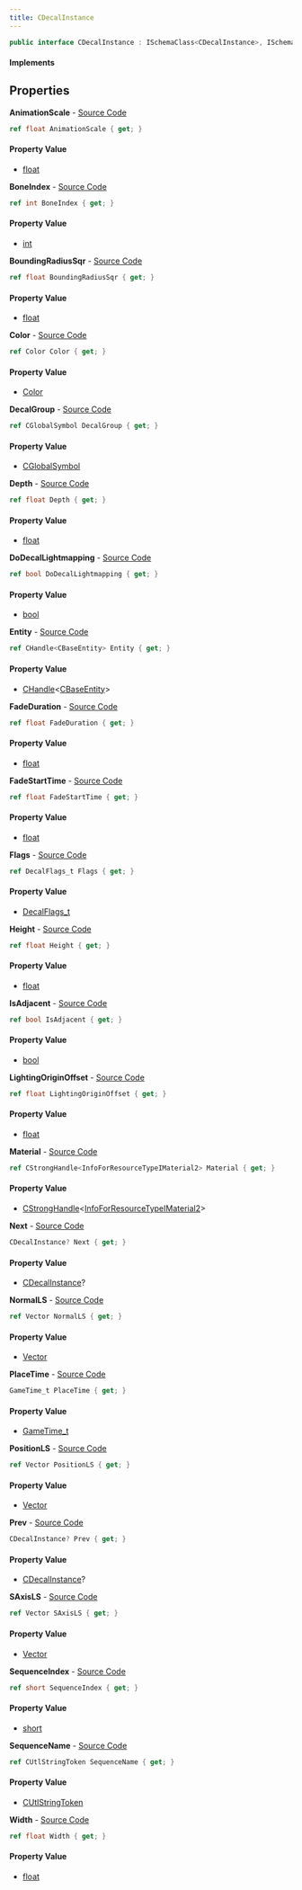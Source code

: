 ```yaml
---
title: CDecalInstance
---
```


```csharp
public interface CDecalInstance : ISchemaClass<CDecalInstance>, ISchemaField, ISchemaClass, INativeHandle
```

#### Implements

## Properties

**AnimationScale** - [Source Code](https://github.com/swiftly-solution/swiftlys2/blob/main/managed/src/SwiftlyS2.Generated/Schemas/Interfaces/CDecalInstance.cs#L42)

```csharp
ref float AnimationScale { get; }
```

#### Property Value

- [float](https://learn.microsoft.com/dotnet/api/system.single)

**BoneIndex** - [Source Code](https://github.com/swiftly-solution/swiftlys2/blob/main/managed/src/SwiftlyS2.Generated/Schemas/Interfaces/CDecalInstance.cs#L24)

```csharp
ref int BoneIndex { get; }
```

#### Property Value

- [int](https://learn.microsoft.com/dotnet/api/system.int32)

**BoundingRadiusSqr** - [Source Code](https://github.com/swiftly-solution/swiftlys2/blob/main/managed/src/SwiftlyS2.Generated/Schemas/Interfaces/CDecalInstance.cs#L52)

```csharp
ref float BoundingRadiusSqr { get; }
```

#### Property Value

- [float](https://learn.microsoft.com/dotnet/api/system.single)

**Color** - [Source Code](https://github.com/swiftly-solution/swiftlys2/blob/main/managed/src/SwiftlyS2.Generated/Schemas/Interfaces/CDecalInstance.cs#L34)

```csharp
ref Color Color { get; }
```

#### Property Value

- [Color](/docs/api/shared/natives/color)

**DecalGroup** - [Source Code](https://github.com/swiftly-solution/swiftlys2/blob/main/managed/src/SwiftlyS2.Generated/Schemas/Interfaces/CDecalInstance.cs#L16)

```csharp
ref CGlobalSymbol DecalGroup { get; }
```

#### Property Value

- [CGlobalSymbol](/docs/api/shared/natives/cglobalsymbol)

**Depth** - [Source Code](https://github.com/swiftly-solution/swiftlys2/blob/main/managed/src/SwiftlyS2.Generated/Schemas/Interfaces/CDecalInstance.cs#L40)

```csharp
ref float Depth { get; }
```

#### Property Value

- [float](https://learn.microsoft.com/dotnet/api/system.single)

**DoDecalLightmapping** - [Source Code](https://github.com/swiftly-solution/swiftlys2/blob/main/managed/src/SwiftlyS2.Generated/Schemas/Interfaces/CDecalInstance.cs#L58)

```csharp
ref bool DoDecalLightmapping { get; }
```

#### Property Value

- [bool](https://learn.microsoft.com/dotnet/api/system.boolean)

**Entity** - [Source Code](https://github.com/swiftly-solution/swiftlys2/blob/main/managed/src/SwiftlyS2.Generated/Schemas/Interfaces/CDecalInstance.cs#L22)

```csharp
ref CHandle<CBaseEntity> Entity { get; }
```

#### Property Value

- [CHandle](/docs/api/shared/natives/chandle-1)<[CBaseEntity](/docs/api/shared/schemadefinitions/cbaseentity)>

**FadeDuration** - [Source Code](https://github.com/swiftly-solution/swiftlys2/blob/main/managed/src/SwiftlyS2.Generated/Schemas/Interfaces/CDecalInstance.cs#L48)

```csharp
ref float FadeDuration { get; }
```

#### Property Value

- [float](https://learn.microsoft.com/dotnet/api/system.single)

**FadeStartTime** - [Source Code](https://github.com/swiftly-solution/swiftlys2/blob/main/managed/src/SwiftlyS2.Generated/Schemas/Interfaces/CDecalInstance.cs#L46)

```csharp
ref float FadeStartTime { get; }
```

#### Property Value

- [float](https://learn.microsoft.com/dotnet/api/system.single)

**Flags** - [Source Code](https://github.com/swiftly-solution/swiftlys2/blob/main/managed/src/SwiftlyS2.Generated/Schemas/Interfaces/CDecalInstance.cs#L32)

```csharp
ref DecalFlags_t Flags { get; }
```

#### Property Value

- [DecalFlags_t](/docs/api/shared/schemadefinitions/decalflags_t)

**Height** - [Source Code](https://github.com/swiftly-solution/swiftlys2/blob/main/managed/src/SwiftlyS2.Generated/Schemas/Interfaces/CDecalInstance.cs#L38)

```csharp
ref float Height { get; }
```

#### Property Value

- [float](https://learn.microsoft.com/dotnet/api/system.single)

**IsAdjacent** - [Source Code](https://github.com/swiftly-solution/swiftlys2/blob/main/managed/src/SwiftlyS2.Generated/Schemas/Interfaces/CDecalInstance.cs#L56)

```csharp
ref bool IsAdjacent { get; }
```

#### Property Value

- [bool](https://learn.microsoft.com/dotnet/api/system.boolean)

**LightingOriginOffset** - [Source Code](https://github.com/swiftly-solution/swiftlys2/blob/main/managed/src/SwiftlyS2.Generated/Schemas/Interfaces/CDecalInstance.cs#L50)

```csharp
ref float LightingOriginOffset { get; }
```

#### Property Value

- [float](https://learn.microsoft.com/dotnet/api/system.single)

**Material** - [Source Code](https://github.com/swiftly-solution/swiftlys2/blob/main/managed/src/SwiftlyS2.Generated/Schemas/Interfaces/CDecalInstance.cs#L18)

```csharp
ref CStrongHandle<InfoForResourceTypeIMaterial2> Material { get; }
```

#### Property Value

- [CStrongHandle](/docs/api/shared/natives/cstronghandle-1)<[InfoForResourceTypeIMaterial2](/docs/api/shared/schemadefinitions/infoforresourcetypeimaterial2)>

**Next** - [Source Code](https://github.com/swiftly-solution/swiftlys2/blob/main/managed/src/SwiftlyS2.Generated/Schemas/Interfaces/CDecalInstance.cs#L60)

```csharp
CDecalInstance? Next { get; }
```

#### Property Value

- [CDecalInstance](/docs/api/shared/schemadefinitions/cdecalinstance)?

**NormalLS** - [Source Code](https://github.com/swiftly-solution/swiftlys2/blob/main/managed/src/SwiftlyS2.Generated/Schemas/Interfaces/CDecalInstance.cs#L28)

```csharp
ref Vector NormalLS { get; }
```

#### Property Value

- [Vector](/docs/api/shared/natives/vector)

**PlaceTime** - [Source Code](https://github.com/swiftly-solution/swiftlys2/blob/main/managed/src/SwiftlyS2.Generated/Schemas/Interfaces/CDecalInstance.cs#L44)

```csharp
GameTime_t PlaceTime { get; }
```

#### Property Value

- [GameTime_t](/docs/api/shared/schemadefinitions/gametime_t)

**PositionLS** - [Source Code](https://github.com/swiftly-solution/swiftlys2/blob/main/managed/src/SwiftlyS2.Generated/Schemas/Interfaces/CDecalInstance.cs#L26)

```csharp
ref Vector PositionLS { get; }
```

#### Property Value

- [Vector](/docs/api/shared/natives/vector)

**Prev** - [Source Code](https://github.com/swiftly-solution/swiftlys2/blob/main/managed/src/SwiftlyS2.Generated/Schemas/Interfaces/CDecalInstance.cs#L62)

```csharp
CDecalInstance? Prev { get; }
```

#### Property Value

- [CDecalInstance](/docs/api/shared/schemadefinitions/cdecalinstance)?

**SAxisLS** - [Source Code](https://github.com/swiftly-solution/swiftlys2/blob/main/managed/src/SwiftlyS2.Generated/Schemas/Interfaces/CDecalInstance.cs#L30)

```csharp
ref Vector SAxisLS { get; }
```

#### Property Value

- [Vector](/docs/api/shared/natives/vector)

**SequenceIndex** - [Source Code](https://github.com/swiftly-solution/swiftlys2/blob/main/managed/src/SwiftlyS2.Generated/Schemas/Interfaces/CDecalInstance.cs#L54)

```csharp
ref short SequenceIndex { get; }
```

#### Property Value

- [short](https://learn.microsoft.com/dotnet/api/system.int16)

**SequenceName** - [Source Code](https://github.com/swiftly-solution/swiftlys2/blob/main/managed/src/SwiftlyS2.Generated/Schemas/Interfaces/CDecalInstance.cs#L20)

```csharp
ref CUtlStringToken SequenceName { get; }
```

#### Property Value

- [CUtlStringToken](/docs/api/shared/natives/cutlstringtoken)

**Width** - [Source Code](https://github.com/swiftly-solution/swiftlys2/blob/main/managed/src/SwiftlyS2.Generated/Schemas/Interfaces/CDecalInstance.cs#L36)

```csharp
ref float Width { get; }
```

#### Property Value

- [float](https://learn.microsoft.com/dotnet/api/system.single)

